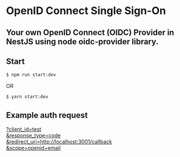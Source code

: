 # OpenID Connect Single Sign-On

## Your own OpenID Connect (OIDC) Provider in NestJS using node oidc-provider library.

## Start

```bash
$ npm run start:dev
```

OR

```bash
$ yarn start:dev
```

## Example auth request

[?client_id=test\
 &response_type=code\
 &redirect_uri=http://localhost:3001/callback\
 &scope=openid+email
](http://localhost:3001/oidc/auth?client_id=test&response_type=code&redirect_uri=http://localhost:3001/callback&scope=openid+email)
